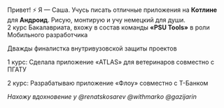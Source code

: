 Привет! ⚡ Я — Саша. Учусь писать отличные приложения на **Котлине** для **Андроид**. Рисую, монтирую и учу немецкий для души.  
2 курс Бакалавриата, вхожу в состав команды **«PSU Tools»** в роли Мобильного разработчика
<p>Дважды финалистка внутривузовской защиты проектов</p>
<p>1 курс: Сделала приложение «ATLAS» для ветеринаров совместно с ПГАТУ</p>
<p>2 курс: Разрабатываю приложение «Флоу» совместно с Т-Банком </p>

*Нахожу вдохновение у @renatskosarev @withmarko @gazijarin* 


